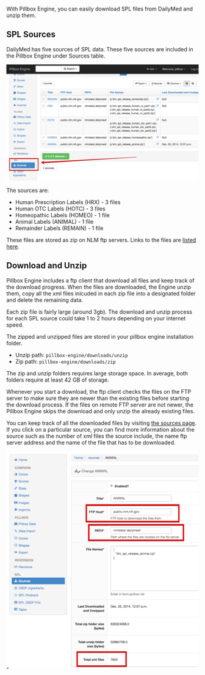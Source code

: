 With Pillbox Engine, you can easily download SPL files from DailyMed and unzip them.

## SPL Sources

DailyMed has five sources of SPL data. These five sources are included in the Pillbox Engine under Sources table.

![Sources](../img/sources.png)

The sources are:

- Human Prescription Labels (HRX) - 3 files
- Human OTC Labels (HOTC) - 3 files
- Homeopathic Labels (HOMEO) - 1 file
- Animal Labels (ANIMAL) - 1 file
- Remainder Labels (REMAIN) - 1 file

These files are stored as zip on NLM ftp servers. Links to the files are [listed here](http://dailymed.nlm.nih.gov/dailymed/spl-resources-all-drug-labels.cfm).

## Download and Unzip

Pillbox Engine includes a ftp client that download all files and keep track of the download progress. When the files are downloaded, the Engine unzip them, copy all the xml files inlcuded in each zip file into a designated folder and delete the remaining data.

Each zip file is fairly large (around 3gb). The download and unzip process for each SPL source could take 1 to 2 hours depending on your internet speed.

The zipped and unzipped files are stored in your pillbox engine installation folder.

- Unzip path: `pillbox-engine/downloads/unzip`
- Zip path: `pillbox-engine/downloads/zip`

The zip and unzip folders requires large storage space. In average, both folders require at least 42 GB of storage.

Whenever you start a download, the ftp client checks the files on the FTP server to make sure they are newer than the existing files before starting the download process. If the files on remote FTP server are not newer, the Pillbox Engine skips the download and only unzip the already existing files.

You can keep track of all the downloaded files by visiting [the sources page](http://localhost:5000/spl/source/). If you click on a particular source, you can find more information about the source such as the number of xml files the source include, the name ftp server address and the name of the file that has to be downloaded.

![Animal Source](../img/animal_source.png)
